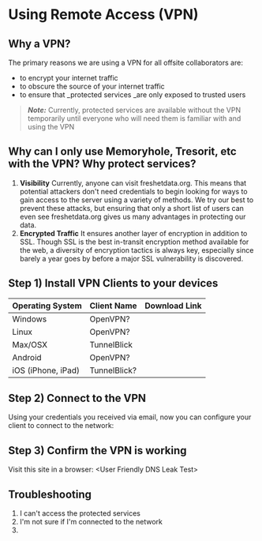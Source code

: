 # Using Remote Access \(VPN\)

## Why a VPN?

The primary reasons we are using a VPN for all offsite collaborators are:

* to encrypt your internet traffic
* to obscure the source of your internet traffic
* to ensure that \_protected services \_are only exposed to trusted users

> _**Note:**_ Currently, protected services are available without the VPN temporarily until everyone who will need them is familiar with and using the VPN

## Why can I only use Memoryhole, Tresorit, etc with the VPN? Why protect services?

1. **Visibility** Currently, anyone can visit freshetdata.org. This means that potential attackers don't need credentials to begin looking for ways to gain access to the server using a variety of methods. We try our best to prevent these attacks, but ensuring that only a short list of users can even see freshetdata.org gives us many advantages in protecting our data.
2. **Encrypted Traffic**
   It ensures another layer of encryption in addition to SSL. Though SSL is the best in-transit encryption method available for the web, a diversity of encryption tactics is always key, especially since barely a year goes by before a major SSL vulnerability is discovered.

## Step 1\) Install VPN Clients to your devices

| Operating System | Client Name | Download Link |
| :--- | :--- | :--- |
| Windows | OpenVPN? |  |
| Linux | OpenVPN? |  |
| Max/OSX | TunnelBlick |  |
| Android | OpenVPN? |  |
| iOS \(iPhone, iPad\) | TunnelBlick? |  |

## Step 2\) Connect to the VPN

Using your credentials you received via email, now you can configure your client to connect to the network:

## Step 3\) Confirm the VPN is working

Visit this site in a browser: &lt;User Friendly DNS Leak Test&gt;

## Troubleshooting

1. I can't access the protected services
2. I'm not sure if I'm connected to the network
3. 



